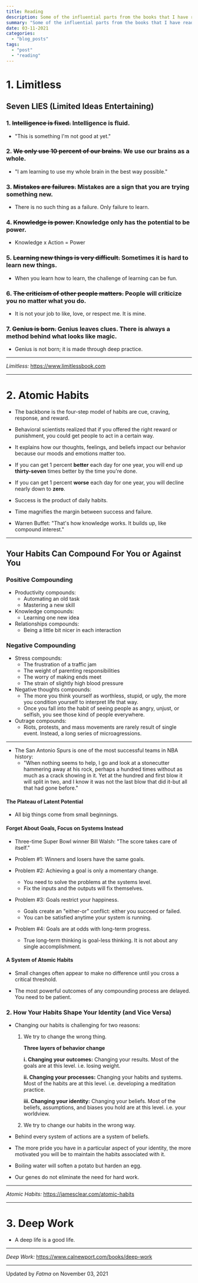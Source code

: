 ```yaml
---
title: Reading
description: Some of the influential parts from the books that I have read.
summary: "Some of the influential parts from the books that I have read."
date: 03-11-2021
categories:
  - "blog_posts"
tags:
  - "post"
  - "reading"
---
```


# 1. Limitless

## Seven LIES (Limited Ideas Entertaining)

### 1. ~~Intelligence is fixed.~~ Intelligence is fluid.

- "This is something I'm not good at yet."

### 2. ~~We only use 10 percent of our brains.~~ We use our brains as a whole.

- "I am learning to use my whole brain in the best way possible."

### 3. ~~Mistakes are failures.~~ Mistakes are a sign that you are trying something new.

- There is no such thing as a failure. Only failure to learn.

### 4. ~~Knowledge is power.~~ Knowledge only has the potential to be power.

- Knowledge x Action = Power

### 5. ~~Learning new things is very difficult.~~ Sometimes it is hard to learn new things.

- When you learn how to learn, the challenge of learning can be fun.

### 6. ~~The criticism of other people matters.~~ People will criticize you no matter what you do.

- It is not your job to like, love, or respect me. It is mine.

### 7. ~~Genius is born.~~ Genius leaves clues. There is always a method behind what looks like magic.

- Genius is not born; it is made through deep practice.

---

_Limitless:_ https://www.limitlessbook.com

---

# 2. Atomic Habits

- The backbone is the four-step model of habits are cue, craving, response, and reward.

- Behavioral scientists realized that if you offered the right reward or punishment, you could get people to act in a certain way.

- It explains how our thoughts, feelings, and beliefs impact our behavior because our moods and emotions matter too.

- If you can get 1 percent __better__ each day for one year, you will end up __thirty-seven__ times better by the time you're done.

- If you can get 1 percent __worse__ each day for one year, you will decline nearly down to __zero__.

- Success is the product of daily habits.

- Time magnifies the margin between success and failure.

- Warren Buffet: "That's how knowledge works. It builds up, like compound interest."

---

## Your Habits Can Compound For You or Against You

### Positive Compounding

- Productivity compounds:
    - Automating an old task
    - Mastering a new skill
- Knowledge compounds:
    - Learning one new idea
- Relationships compounds:
    - Being a little bit nicer in each interaction

### Negative Compounding

- Stress compounds:
    - The frustration of a traffic jam
    - The weight of parenting responsibilities
    - The worry of making ends meet
    - The strain of slightly high blood pressure
- Negative thoughts compounds:
    + The more you think yourself as worthless, stupid, or ugly, the more you condition yourself to interpret life that way.
    + Once you fall into the habit of seeing people as angry, unjust, or selfish, you see those kind of people everywhere.
- Outrage compounds:
    + Riots, protests, and mass movements are rarely result of single event. Instead, a long series of microagressions.

---

- The San Antonio Spurs is one of the most successful teams in NBA history:
    + "When nothing seems to help, I go and look at a stonecutter hammering away at his rock, perhaps a hundred times without as much as a crack showing in it. Yet at the hundred and first blow it will split in two, and I know it was not the last blow that did it-but all that had gone before."

#### The Plateau of Latent Potential

- All big things come from small beginnings.

#### Forget About Goals, Focus on Systems Instead

- Three-time Super Bowl winner Bill Walsh: "The score takes care of itself."

- Problem #1: Winners and losers have the same goals.
- Problem #2: Achieving a goal is only a momentary change.
   - You need to solve the problems at the systems level.
   - Fix the inputs and the outputs will fix themselves.
- Problem #3: Goals restrict your happiness.
   - Goals create an "either-or" conflict: either you succeed or failed.
   - You can be satisfied anytime your system is running.
- Problem #4: Goals are at odds with long-term progress.
   - True long-term thinking is goal-less thinking. It is not about any single accomplishment.

#### A System of Atomic Habits

- Small changes often appear to make no difference until you cross a critical threshold.

- The most powerful outcomes of any compounding process are delayed. You need to be patient.

### 2. How Your Habits Shape Your Identity (and Vice Versa)

- Changing our habits is challenging for two reasons:

  1. We try to change the wrong thing.

     __Three layers of behavior change__

     __i. Changing your outcomes:__ Changing your results. Most of the goals are at this level. i.e. losing weight.

     __ii. Changing your processes:__ Changing your habits and systems. Most of the habits are at this level. i.e. developing a meditation practice.

     __iii. Changing your identity:__ Changing your beliefs. Most of the beliefs, assumptions, and biases you hold are at this level. i.e. your worldview.

  2. We try to change our habits in the wrong way.

- Behind every system of actions are a system of beliefs.

- The more pride you have in a particular aspect of your identity, the more motivated you will be to maintain the habits associated with it.

- Boiling water will soften a potato but harden an egg.

- Our genes do not eliminate the need for hard work.

---

_Atomic Habits:_ https://jamesclear.com/atomic-habits

---

# 3. Deep Work

- A deep life is a good life.

---

_Deep Work:_ https://www.calnewport.com/books/deep-work

---

Updated by *Fatma* on November 03, 2021
